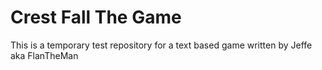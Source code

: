 # Crest Fall The Game
This is a temporary test repository for a text based game written by Jeffe aka FlanTheMan
